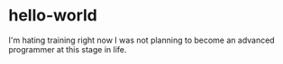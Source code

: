 # hello-world
I'm hating training right now
I was not planning to become an advanced programmer at this stage in life.

